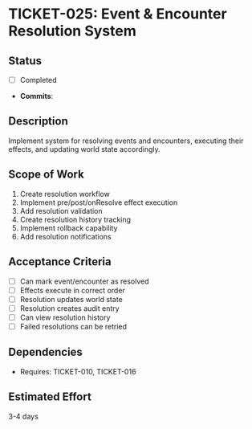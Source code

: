 # TICKET-025: Event & Encounter Resolution System

## Status

- [ ] Completed
- **Commits**:

## Description

Implement system for resolving events and encounters, executing their effects, and updating world state accordingly.

## Scope of Work

1. Create resolution workflow
2. Implement pre/post/onResolve effect execution
3. Add resolution validation
4. Create resolution history tracking
5. Implement rollback capability
6. Add resolution notifications

## Acceptance Criteria

- [ ] Can mark event/encounter as resolved
- [ ] Effects execute in correct order
- [ ] Resolution updates world state
- [ ] Resolution creates audit entry
- [ ] Can view resolution history
- [ ] Failed resolutions can be retried

## Dependencies

- Requires: TICKET-010, TICKET-016

## Estimated Effort

3-4 days
